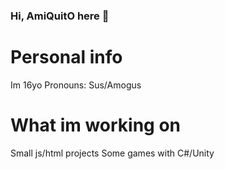 ### Hi, AmiQuitO  <!-- // Konrad Hoffmann Silva --> here 👋

# Personal info
Im 16yo
Pronouns: Sus/Amogus

# What im working on
Small js/html projects
Some games with C#/Unity



<!--🌱 I’m currently learning HTML5, CSS3, JavaScript, MySQL, PHP, C# </br>
🔭 I’m currently working on mastering JavaScript </br>
📫 How to reach me: </br>

- Discord: AmiQuitO#4444
- amiquitooriginal@gmail.com

⚡ Fun fact: </br>

- I don't like python, it makes me go crazy!
- C# is the best!

**AmiQuitO/amiquito** is a ✨ _special_ ✨ repository because its `README.md` (this file) appears on your GitHub profile.

Here are some ideas to get you started:

- 
- 🌱 I’m currently learning ...
- 👯 I’m looking to collaborate on ...
- 🤔 I’m looking for help with ...
- 💬 Ask me about ...
- 📫 How to reach me: ...
- 😄 Pronouns: ...
- ⚡ Fun fact: ...
-->
